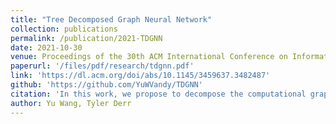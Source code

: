 ```yaml
---
title: "Tree Decomposed Graph Neural Network"
collection: publications
permalink: /publication/2021-TDGNN
date: 2021-10-30
venue: Proceedings of the 30th ACM International Conference on Information & Knowledge Management
paperurl: '/files/pdf/research/tdgnn.pdf'
link: 'https://dl.acm.org/doi/abs/10.1145/3459637.3482487'
github: 'https://github.com/YuWVandy/TDGNN'
citation: 'In this work, we propose to decompose the computational graph of each node for classification on homophily and heterophily graphs. In addition, we demonstrate that higher-order topological dependencies is much more important than incorporating higher-layer node features'
author: Yu Wang, Tyler Derr
---
```

